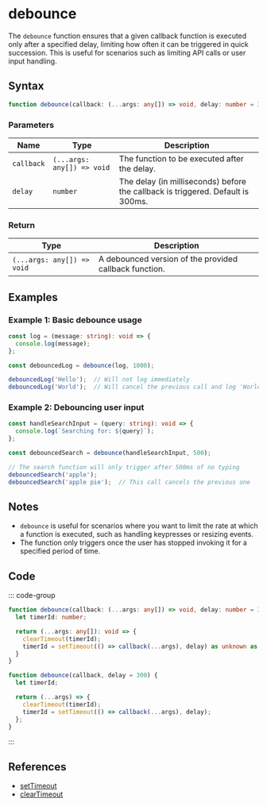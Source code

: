 # debounce

The `debounce` function ensures that a given callback function is executed only after a specified delay, limiting how often it can be triggered in quick succession. This is useful for scenarios such as limiting API calls or user input handling.

## Syntax

```typescript
function debounce(callback: (...args: any[]) => void, delay: number = 300): (...args: any[]) => void;
```

### Parameters

| Name        | Type                      | Description                                       |
|-------------|---------------------------|---------------------------------------------------|
| `callback`  | `(...args: any[]) => void` | The function to be executed after the delay.      |
| `delay`     | `number`                  | The delay (in milliseconds) before the callback is triggered. Default is 300ms. |

### Return

| Type         | Description                                   |
|--------------|-----------------------------------------------|
| `(...args: any[]) => void` | A debounced version of the provided callback function. |

## Examples

### Example 1: Basic debounce usage

```typescript
const log = (message: string): void => {
  console.log(message);
};

const debouncedLog = debounce(log, 1000);

debouncedLog('Hello');  // Will not log immediately
debouncedLog('World');  // Will cancel the previous call and log 'World' after 1000ms
```

### Example 2: Debouncing user input

```typescript
const handleSearchInput = (query: string): void => {
  console.log(`Searching for: ${query}`);
};

const debouncedSearch = debounce(handleSearchInput, 500);

// The search function will only trigger after 500ms of no typing
debouncedSearch('apple');
debouncedSearch('apple pie');  // This call cancels the previous one
```

## Notes

- `debounce` is useful for scenarios where you want to limit the rate at which a function is executed, such as handling keypresses or resizing events.
- The function only triggers once the user has stopped invoking it for a specified period of time.

## Code

::: code-group
```typescript
function debounce(callback: (...args: any[]) => void, delay: number = 300): (...args: any[]) => void {
  let timerId: number;

  return (...args: any[]): void => {
    clearTimeout(timerId);
    timerId = setTimeout(() => callback(...args), delay) as unknown as number;
  }
}
```

```javascript
function debounce(callback, delay = 300) {
  let timerId;

  return (...args) => {
    clearTimeout(timerId);
    timerId = setTimeout(() => callback(...args), delay);
  };
}
```
:::

## References

- [setTimeout](https://developer.mozilla.org/en-US/docs/Web/API/setTimeout)
- [clearTimeout](https://developer.mozilla.org/en-US/docs/Web/API/clearTimeout)